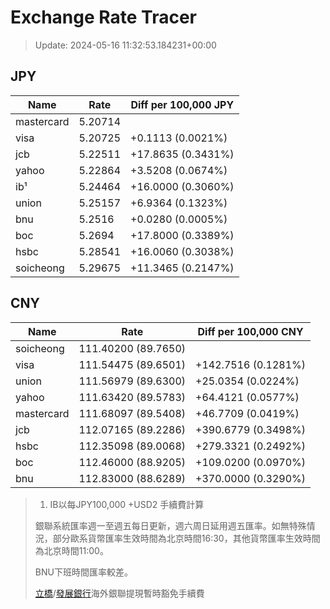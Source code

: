 # Exchange Rate Tracer

> Update: 2024-05-16 11:32:53.184231+00:00

## JPY

| Name       |    Rate | Diff per 100,000 JPY   |
|------------|---------|------------------------|
| mastercard | 5.20714 |                        |
| visa       | 5.20725 | +0.1113 (0.0021%)      |
| jcb        | 5.22511 | +17.8635 (0.3431%)     |
| yahoo      | 5.22864 | +3.5208 (0.0674%)      |
| ib¹        | 5.24464 | +16.0000 (0.3060%)     |
| union      | 5.25157 | +6.9364 (0.1323%)      |
| bnu        | 5.2516  | +0.0280 (0.0005%)      |
| boc        | 5.2694  | +17.8000 (0.3389%)     |
| hsbc       | 5.28541 | +16.0060 (0.3038%)     |
| soicheong  | 5.29675 | +11.3465 (0.2147%)     |

## CNY

| Name       | Rate                | Diff per 100,000 CNY   |
|------------|---------------------|------------------------|
| soicheong  | 111.40200	(89.7650) |                        |
| visa       | 111.54475	(89.6501) | +142.7516 (0.1281%)    |
| union      | 111.56979	(89.6300) | +25.0354 (0.0224%)     |
| yahoo      | 111.63420	(89.5783) | +64.4121 (0.0577%)     |
| mastercard | 111.68097	(89.5408) | +46.7709 (0.0419%)     |
| jcb        | 112.07165	(89.2286) | +390.6779 (0.3498%)    |
| hsbc       | 112.35098	(89.0068) | +279.3321 (0.2492%)    |
| boc        | 112.46000	(88.9205) | +109.0200 (0.0970%)    |
| bnu        | 112.83000	(88.6289) | +370.0000 (0.3290%)    |


> 1. IB以每JPY100,000 +USD2 手續費計算
>
> 銀聯系統匯率週一至週五每日更新，週六周日延用週五匯率。如無特殊情況，部分歐系貨幣匯率生效時間為北京時間16:30，其他貨幣匯率生效時間為北京時間11:00。
>
> BNU下班時間匯率較差。
>
> [立橋](https://www.wlbank.com.mo/uploads/ueditor/file/20181211/1544536513900230.pdf)/[發展銀行](https://www.mdb.com.mo/Service_Charges_20230728.pdf)海外銀聯提現暫時豁免手續費

